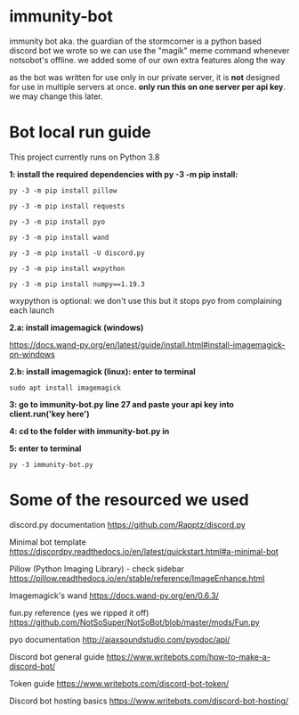 # immunity-bot

immunity bot aka. the guardian of the stormcorner is a python based discord bot we wrote so we can use the "magik" meme command whenever notsobot's offline. we added some of our own extra features along the way

as the bot was written for use only in our private server, it is **not** designed for use in multiple servers at once. **only run this on one server per api key**. we may change this later.

# Bot local run guide

This project currently runs on Python 3.8

**1: install the required dependencies with py -3 -m pip install:**

    py -3 -m pip install pillow
  
    py -3 -m pip install requests

    py -3 -m pip install pyo
    
    py -3 -m pip install wand
  
    py -3 -m pip install -U discord.py

    py -3 -m pip install wxpython
    
    py -3 -m pip install numpy==1.19.3

wxypython is optional: we don't use this but it stops pyo from complaining each launch

**2.a: install imagemagick (windows)**
	
https://docs.wand-py.org/en/latest/guide/install.html#install-imagemagick-on-windows

**2.b: install imagemagick (linux): enter to terminal**
	
	sudo apt install imagemagick
 
**3: go to immunity-bot.py line 27 and paste your api key into client.run('key here')**
 
**4: cd to the folder with immunity-bot.py in**

**5: enter to terminal**

    py -3 immunity-bot.py

# Some of the resourced we used

discord.py documentation
https://github.com/Rapptz/discord.py

Minimal bot template
https://discordpy.readthedocs.io/en/latest/quickstart.html#a-minimal-bot

Pillow (Python Imaging Library) - check sidebar
https://pillow.readthedocs.io/en/stable/reference/ImageEnhance.html

Imagemagick's wand
https://docs.wand-py.org/en/0.6.3/

fun.py reference (yes we ripped it off)
https://github.com/NotSoSuper/NotSoBot/blob/master/mods/Fun.py

pyo documentation
http://ajaxsoundstudio.com/pyodoc/api/

Discord bot general guide
https://www.writebots.com/how-to-make-a-discord-bot/

Token guide
https://www.writebots.com/discord-bot-token/

Discord bot hosting basics
https://www.writebots.com/discord-bot-hosting/
